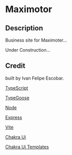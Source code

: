 # Maximotor

## Description

Business site for Maximoter...

Under Construction...

## Credit

built by Ivan Felipe Escobar.

[TypeScript](https://www.typescriptlang.org/)

[TypeGoose](https://typegoose.github.io/typegoose/)

[Node](https://nodejs.org/en)

[Express](https://expressjs.com/)

[Vite](https://vitejs.dev/)

[Chakra Ui](https://chakra-ui.com/) 

[Chakra Ui Templates](https://chakra-templates.dev/)